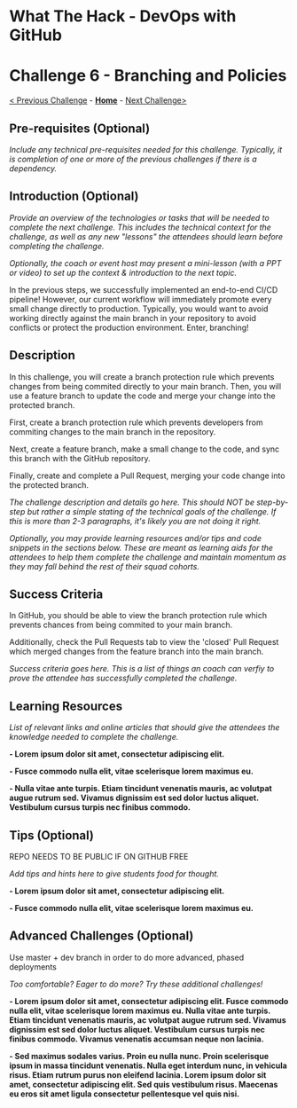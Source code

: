 # What The Hack - DevOps with GitHub

# Challenge 6 - Branching and Policies

[< Previous Challenge](./Challenge05.md) - **[Home](../readme.md)** - [Next Challenge>](./Challenge07.md)

## Pre-requisites (Optional)

*Include any technical pre-requisites needed for this challenge.  Typically, it is completion of one or more of the previous challenges if there is a dependency.*


## Introduction (Optional)

*Provide an overview of the technologies or tasks that will be needed to complete the next challenge.  This includes the technical context for the challenge, as well as any new "lessons" the attendees should learn before completing the challenge.*

*Optionally, the coach or event host may present a mini-lesson (with a PPT or video) to set up the context & introduction to the next topic.*

In the previous steps, we successfully implemented an end-to-end CI/CD pipeline! However, our current workflow will immediately promote every small change directly to production. Typically, you would want to avoid working directly against the main branch in your repository to avoid conflicts or protect the production environment. Enter, branching!




## Description

In this challenge, you will create a branch protection rule which prevents changes from being commited directly to your main branch. Then, you will use a feature branch to update the code and merge your change into the protected branch. 

First, create a branch protection rule which prevents developers from commiting changes to the main branch in the repository.

Next, create a feature branch, make a small change to the code, and sync this branch with the GitHub repository.

Finally, create and complete a Pull Request, merging your code change into the protected branch. 

*The challenge description and details go here.  This should NOT be step-by-step but rather a simple stating of the technical goals of the challenge.  If this is more than 2-3 paragraphs, it's likely you are not doing it right.*

*Optionally, you may provide learning resources and/or tips and code snippets in the sections below. These are meant  as learning aids for the attendees to help them complete the challenge and maintain momentum as they may fall behind the rest of their squad cohorts.*


## Success Criteria

In GitHub, you should be able to view the branch protection rule which prevents chances from being commited to your main branch. 

Additionally, check the Pull Requests tab to view the 'closed' Pull Request which merged changes from the feature branch into the main branch.

*Success criteria goes here. This is a list of things an coach can verfiy to prove the attendee has successfully completed the challenge.*


## Learning Resources

*List of relevant links and online articles that should give the attendees the knowledge needed to complete the challenge.*

**- Lorem ipsum dolor sit amet, consectetur adipiscing elit.**

**- Fusce commodo nulla elit, vitae scelerisque lorem maximus eu.** 

**- Nulla vitae ante turpis. Etiam tincidunt venenatis mauris, ac volutpat augue rutrum sed. Vivamus dignissim est sed dolor luctus aliquet. Vestibulum cursus turpis nec finibus commodo.**


## Tips (Optional)

REPO NEEDS TO BE PUBLIC IF ON GITHUB FREE

*Add tips and hints here to give students food for thought.*

**- Lorem ipsum dolor sit amet, consectetur adipiscing elit.**

**- Fusce commodo nulla elit, vitae scelerisque lorem maximus eu.** 


## Advanced Challenges (Optional)

Use master + dev branch in order to do more advanced, phased deployments

*Too comfortable?  Eager to do more?  Try these additional challenges!*

**- Lorem ipsum dolor sit amet, consectetur adipiscing elit. Fusce commodo nulla elit, vitae scelerisque lorem maximus eu. Nulla vitae ante turpis. Etiam tincidunt venenatis mauris, ac volutpat augue rutrum sed. Vivamus dignissim est sed dolor luctus aliquet. Vestibulum cursus turpis nec finibus commodo. Vivamus venenatis accumsan neque non lacinia.**

**- Sed maximus sodales varius. Proin eu nulla nunc. Proin scelerisque ipsum in massa tincidunt venenatis. Nulla eget interdum nunc, in vehicula risus. Etiam rutrum purus non eleifend lacinia. Lorem ipsum dolor sit amet, consectetur adipiscing elit. Sed quis vestibulum risus. Maecenas eu eros sit amet ligula consectetur pellentesque vel quis nisi.**
